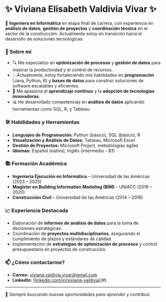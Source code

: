 # ✨ Viviana Elisabeth Valdivia Vivar ✨  

🚀 **Ingeniera en Informática** en etapa final de carrera, con experiencia en **análisis de datos**, **gestión de proyectos** y **coordinación técnica** en el sector de la construcción. Actualmente estoy en transición hacia el desarrollo de soluciones tecnológicas.  

### 📌 Sobre mí
- 🔍 Me especializo en **optimización de procesos** y **gestión de datos** para mejorar la productividad y el control de recursos.  
- 💡 Actualmente, estoy fortaleciendo mis habilidades en **programación** (Java, Python, R) y **bases de datos** para construir soluciones de software escalables y eficientes.  
- 🌱 Me apasiona el **aprendizaje continuo** y la **adopción de tecnologías innovadoras**.  
- 📊 He desarrollado competencias en **análisis de datos** aplicando herramientas como SQL, R, y Tableau.  

### 🛠️ Habilidades y Herramientas
- **Lenguajes de Programación:** Python (básico), SQL (básico), R  
- **Visualización y Análisis de Datos:** Tableau, Microsoft Excel  
- **Gestión de Proyectos:** Microsoft Project, metodologías ágiles  
- **Idiomas:** Español (nativo), Inglés (intermedio – B1)  

### 📚 Formación Académica
- **Ingeniería Ejecución en Informática** – Universidad de las Américas (2023 – 2025)  
- **Magíster en Building Information Modeling (BIM)** – UNIACC (2019 – 2020)  
- **Construcción Civil** – Universidad de las Américas (2014 – 2016)  

### 📈 Experiencia Destacada
- Elaboración de **informes de análisis de datos** para la toma de decisiones estratégicas.  
- Coordinación de **proyectos multidisciplinarios**, asegurando el cumplimiento de plazos y estándares de calidad.  
- Implementación de **estrategias de optimización de procesos** y control presupuestario en proyectos de construcción.  

### 📫 ¿Cómo contactarme?
- **Correo:** viviana.valdivia.vivar@gmail.com  
- **LinkedIn:** [[linkedin.com/in/viviana-valdivia](https://www.linkedin.com/in/viviana-valdivia-vivar/)](#)  

---

🌟 *Siempre buscando nuevas oportunidades para aprender y contribuir.*

